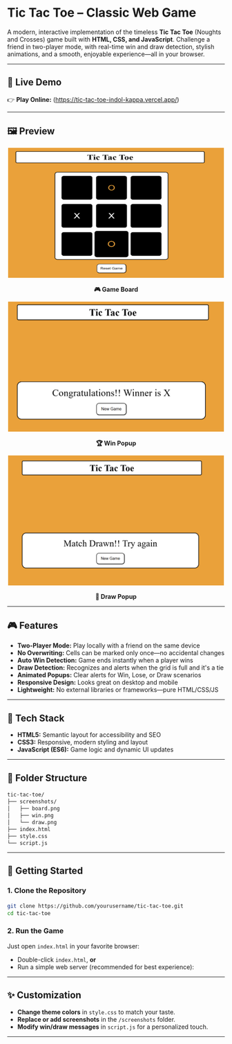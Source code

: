 # Tic Tac Toe – Classic Web Game

A modern, interactive implementation of the timeless **Tic Tac Toe** (Noughts and Crosses) game built with **HTML, CSS, and JavaScript**. Challenge a friend in two-player mode, with real-time win and draw detection, stylish animations, and a smooth, enjoyable experience—all in your browser.

---

## 🔗 Live Demo

👉 **Play Online:** (https://tic-tac-toe-indol-kappa.vercel.app/)

---

## 🖼️ Preview

<div align="center">

  <img src="./screenshots/board.png" alt="Game Board" width="500" height="300"/>
  <p><strong>🎮 Game Board</strong></p>

  <img src="./screenshots/win.png" alt="Win Popup" width="500" height="300"/>
  <p><strong>🏆 Win Popup</strong></p>

  <img src="./screenshots/draw.png" alt="Draw Popup" width="500" height="300"/>
  <p><strong>🤝 Draw Popup</strong></p>

</div>

---

## 🎮 Features

- **Two-Player Mode:** Play locally with a friend on the same device
- **No Overwriting:** Cells can be marked only once—no accidental changes
- **Auto Win Detection:** Game ends instantly when a player wins
- **Draw Detection:** Recognizes and alerts when the grid is full and it's a tie
- **Animated Popups:** Clear alerts for Win, Lose, or Draw scenarios
- **Responsive Design:** Looks great on desktop and mobile
- **Lightweight:** No external libraries or frameworks—pure HTML/CSS/JS

---

## 🧰 Tech Stack

- **HTML5:** Semantic layout for accessibility and SEO
- **CSS3:** Responsive, modern styling and layout
- **JavaScript (ES6):** Game logic and dynamic UI updates

---

## 📁 Folder Structure

```
tic-tac-toe/
├── screenshots/
│   ├── board.png
│   ├── win.png
│   └── draw.png
├── index.html
├── style.css
└── script.js
```

---

## 🚀 Getting Started

### 1. Clone the Repository

```bash
git clone https://github.com/yourusername/tic-tac-toe.git
cd tic-tac-toe
```

### 2. Run the Game

Just open `index.html` in your favorite browser:

- Double-click `index.html`, **or**
- Run a simple web server (recommended for best experience):

---

## ✨ Customization

- **Change theme colors** in `style.css` to match your taste.
- **Replace or add screenshots** in the `/screenshots` folder.
- **Modify win/draw messages** in `script.js` for a personalized touch.

---
